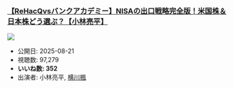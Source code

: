 ### [【ReHacQvsバンクアカデミー】NISAの出口戦略完全版！米国株＆日本株どう選ぶ？【小林亮平】](https://www.youtube.com/watch?v=3MeO6NcrJEk)
[![](https://img.youtube.com/vi/3MeO6NcrJEk/sddefault.jpg)](https://www.youtube.com/watch?v=3MeO6NcrJEk)
-   公開日: 2025-08-21
-   視聴数: 97,279
-   **いいね数: 352**
-   出演者: 小林亮平, [横川楓](/rehacq_fan/people/横川楓 "wikilink")
